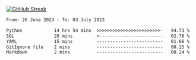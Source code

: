 [![GitHub Streak](https://streak-stats.demolab.com?user=renren-017&theme=sea&hide_border=true&background=DD272700)](https://git.io/streak-stats)

<!--START_SECTION:waka-->

```txt
From: 26 June 2023 - To: 03 July 2023

Python            14 hrs 54 mins  >>>>>>>>>>>>>>>>>>>>>>>>-   94.73 %
SQL               26 mins         >------------------------   02.76 %
YAML              15 mins         -------------------------   01.66 %
GitIgnore file    2 mins          -------------------------   00.25 %
Markdown          2 mins          -------------------------   00.24 %
```

<!--END_SECTION:waka-->

